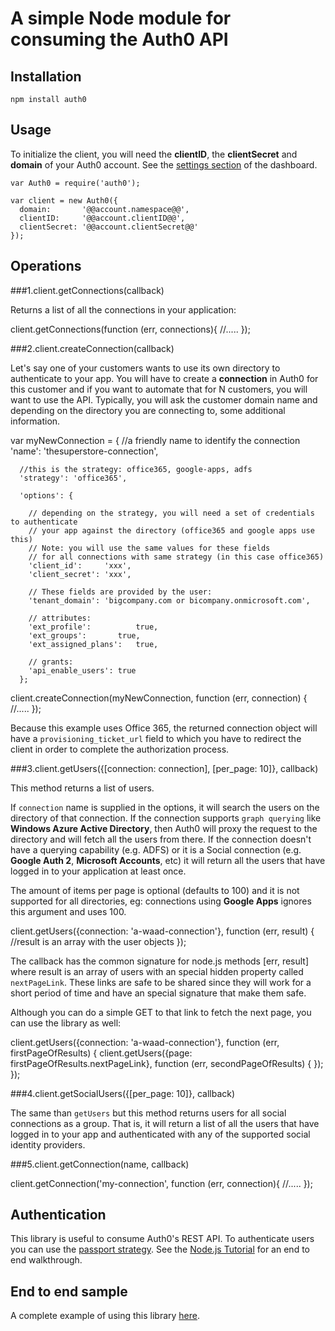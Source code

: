 # A simple Node module for consuming the Auth0 API

## Installation

	npm install auth0

## Usage

To initialize the client, you will need the __clientID__, the __clientSecret__ and __domain__ of your Auth0 account. See the [settings section](https://app.auth0.com/#/settings) of the dashboard.

	var Auth0 = require('auth0');

	var client = new Auth0({
	  domain:       '@@account.namespace@@',
	  clientID:     '@@account.clientID@@',
	  clientSecret: '@@account.clientSecret@@'
	});

## Operations

###1.client.getConnections(callback)

Returns a list of all the connections in your application:

  client.getConnections(function (err, connections){
    //.....
  });

###2.client.createConnection(callback)

Let's say one of your customers wants to use its own directory to authenticate to your app. You will have to create a **connection** in Auth0 for this customer and if you want to automate that for N customers, you will want to use the API. Typically, you will ask the customer domain name and depending on the directory you are connecting to, some additional information.

  var myNewConnection =  {
      //a friendly name to identify the connection
      'name': 'thesuperstore-connection',

      //this is the strategy: office365, google-apps, adfs
      'strategy': 'office365', 
      
      'options': {
        
        // depending on the strategy, you will need a set of credentials to authenticate 
        // your app against the directory (office365 and google apps use this)
        // Note: you will use the same values for these fields 
        // for all connections with same strategy (in this case office365)
        'client_id':     'xxx',       
        'client_secret': 'xxx',
        
        // These fields are provided by the user:
        'tenant_domain': 'bigcompany.com or bicompany.onmicrosoft.com',
        
        // attributes:
        'ext_profile':      	true,
        'ext_groups': 	  	true, 
        'ext_assigned_plans': 	true,
        
        // grants:
        'api_enable_users':	true
      };

  client.createConnection(myNewConnection, function (err, connection) {
    //.....
  });

Because this example uses Office 365, the returned connection object will have a ```provisioning_ticket_url``` field to which you have to redirect the client in order to complete the authorization process.

###3.client.getUsers({[connection: connection], [per_page: 10]}, callback)

This method returns a list of users.

If ```connection``` name is supplied in the options, it will search the users on the directory of that connection. If the connection supports ```graph querying``` like **Windows Azure Active Directory**, then Auth0 will proxy the request to the directory and will fetch all the users from there. If the connection doesn't have a querying capability (e.g. ADFS) or it is a Social connection (e.g. **Google Auth 2**, **Microsoft Accounts**, etc) it will return all the users that have logged in to your application at least once.

The amount of items per page is optional (defaults to 100) and it is not supported for all directories, eg: connections using **Google Apps** ignores this argument and uses 100.

  client.getUsers({connection: 'a-waad-connection'}, function (err, result) {
    //result is an array with the user objects
  });

The callback has the common signature for node.js methods [err, result] where result is an array of users with an special hidden property called ```nextPageLink```. These links are safe to be shared since they will work for a short period of time and have an special signature that make them safe. 

Although you can do a simple GET to that link to fetch the next page, you can use the library as well:

  client.getUsers({connection: 'a-waad-connection'}, function (err, firstPageOfResults) {
    client.getUsers({page: firstPageOfResults.nextPageLink}, function (err, secondPageOfResults) {
    });
  });

###4.client.getSocialUsers({[per_page: 10]}, callback)

The same than ```getUsers``` but this method returns users for all social connections as a group. That is, it will return a list of all the users that have logged in to your app and authenticated with any of the supported social identity providers. 

###5.client.getConnection(name, callback)

  client.getConnection('my-connection', function (err, connection){
    //.....
  });

## Authentication

This library is useful to consume Auth0's REST API. To authenticate users you can use the [passport strategy](https://github.com/auth0/passport-auth0). See the [Node.js Tutorial](nodejs-tutorial) for an end to end walkthrough. 

## End to end sample

A complete example of using this library [here](http://github.com/auth0/passport-auth0).